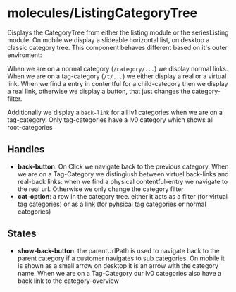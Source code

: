 <!-- firescout-component -->

# molecules/ListingCategoryTree

Displays the CategoryTree from either the listing module or the seriesListing module. On mobile we display a slideable horizontal list, on desktop a classic category tree. This component behaves different based on it's outer enviroment:

When we are on a normal category (`/category/...`) we display normal links. When we are on a tag-category (`/t/...`) we either display a real or a virtual link. When we find a entry in contentful for a child-category then we display a real link, otherwise we display a button, that just changes the category-filter.

Additionally we display a `back-link` for all lv1 categories when we are on a tag-category. Only tag-categories have a lv0 category which shows all root-categories

## Handles

- **back-button**: On Click we navigate back to the previous category. When we are on a Tag-Category we distingiush between virtuel back-links and real-back links: when we find a physical contentful-entry we navigate to the real url. Otherwise we only change the category filter
- **cat-option**: a row in the category tree. either it acts as a filter (for virtual tag categories) or as a link (for pyhsical tag categories or normal categories)

## States

- **show-back-button**: the parentUrlPath is used to navigate back to the parent category if a customer navigates to sub categories. On mobile it is shown as a small arrow on desktop it is an arrow with the category name. When we are on a Tag-Category our lv0 categories also have a back link to the category-overview
